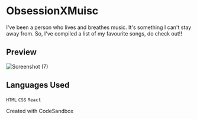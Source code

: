 # ObsessionXMuisc

I've been a person who lives and breathes music. It's something I can't stay away from. So, I've compiled a list of my favourite songs, do check out!!

## Preview
![Screenshot (7)](https://user-images.githubusercontent.com/114111237/197058724-9d813570-24c9-4f89-b3ff-39ec45a83384.png)

## Languages Used
`HTML` `CSS` `React`

Created with CodeSandbox 
